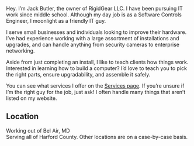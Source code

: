 Hey. I’m Jack Butler, the owner of RigidGear LLC. I have been pursuing IT work since middle school. Although my day job is as a Software Controls Engineer, I moonlight as a friendly IT guy.
  
I serve small businesses and individuals looking to improve their hardware. I’ve had experience working with a large assortment of installations and upgrades, and can handle anything from security cameras to enterprise networking.
  
Aside from just completing an install, I like to teach clients how things work. Interested in learning how to build a computer? I’d love to teach you to pick the right parts, ensure upgradability, and assemble it safely.
  
You can see what services I offer on the [Services page](/services/). If you’re unsure if I’m the right guy for the job, just ask! I often handle many things that aren’t listed on my website.
  
	 
## Location

Working out of Bel Air, MD  
Serving all of Harford County. Other locations are on a case-by-case basis.
